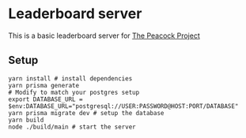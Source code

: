 # Leaderboard server

This is a basic leaderboard server for [The Peacock Project](https://thepeacockproject.org/)

## Setup
```
yarn install # install dependencies
yarn prisma generate
# Modify to match your postgres setup
export DATABASE_URL = $env:DATABASE_URL="postgresql://USER:PASSWORD@HOST:PORT/DATABASE"
yarn prisma migrate dev # setup the database
yarn build
node ./build/main # start the server
```